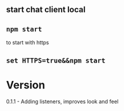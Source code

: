 ## start chat client local

## `npm start`

to start with https 
## `set HTTPS=true&&npm start`

# Version
0.1.1 - Adding listeners, improves look and feel
